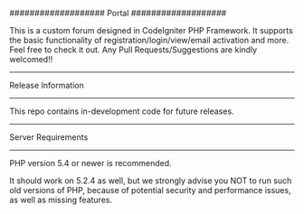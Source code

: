 ###################
Portal
###################

This is a custom forum designed in CodeIgniter PHP Framework. It supports the basic functionality of registration/login/view/email activation and more. Feel free to check it out. Any Pull Requests/Suggestions are kindly welcomed!!

*******************
Release Information
*******************

This repo contains in-development code for future releases.

*******************
Server Requirements
*******************

PHP version 5.4 or newer is recommended.

It should work on 5.2.4 as well, but we strongly advise you NOT to run
such old versions of PHP, because of potential security and performance
issues, as well as missing features.
